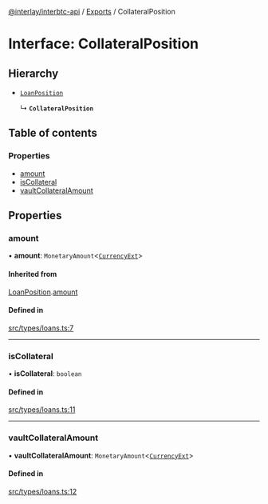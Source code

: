 [@interlay/interbtc-api](../README.md) / [Exports](../modules.md) / CollateralPosition

# Interface: CollateralPosition

## Hierarchy

- [`LoanPosition`](LoanPosition.md)

  ↳ **`CollateralPosition`**

## Table of contents

### Properties

- [amount](CollateralPosition.md#amount)
- [isCollateral](CollateralPosition.md#iscollateral)
- [vaultCollateralAmount](CollateralPosition.md#vaultcollateralamount)

## Properties

### <a id="amount" name="amount"></a> amount

• **amount**: `MonetaryAmount`\<[`CurrencyExt`](../modules.md#currencyext)\>

#### Inherited from

[LoanPosition](LoanPosition.md).[amount](LoanPosition.md#amount)

#### Defined in

[src/types/loans.ts:7](https://github.com/interlay/interbtc-api/blob/1c0379f56248ac2da57930d5704199f69f941aa8/src/types/loans.ts#L7)

___

### <a id="iscollateral" name="iscollateral"></a> isCollateral

• **isCollateral**: `boolean`

#### Defined in

[src/types/loans.ts:11](https://github.com/interlay/interbtc-api/blob/1c0379f56248ac2da57930d5704199f69f941aa8/src/types/loans.ts#L11)

___

### <a id="vaultcollateralamount" name="vaultcollateralamount"></a> vaultCollateralAmount

• **vaultCollateralAmount**: `MonetaryAmount`\<[`CurrencyExt`](../modules.md#currencyext)\>

#### Defined in

[src/types/loans.ts:12](https://github.com/interlay/interbtc-api/blob/1c0379f56248ac2da57930d5704199f69f941aa8/src/types/loans.ts#L12)
